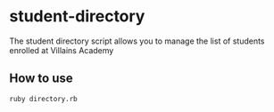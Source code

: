 # student-directory

The student directory script allows you to manage the list of students enrolled at Villains Academy

## How to use
```shell
ruby directory.rb
```
